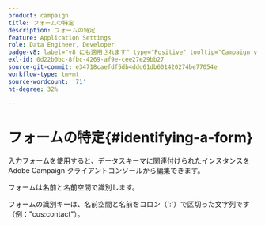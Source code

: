 ```yaml
---
product: campaign
title: フォームの特定
description: フォームの特定
feature: Application Settings
role: Data Engineer, Developer
badge-v8: label="v8 にも適用されます" type="Positive" tooltip="Campaign v8 にも適用されます"
exl-id: 0d22b0bc-8fbc-4269-af9e-cee27e29bb27
source-git-commit: e34718caefdf5db4ddd61db601420274be77054e
workflow-type: tm+mt
source-wordcount: '71'
ht-degree: 32%

---
```


# フォームの特定{#identifying-a-form}



入力フォームを使用すると、データスキーマに関連付けられたインスタンスをAdobe Campaign クライアントコンソールから編集できます。

フォームは名前と名前空間で識別します。

フォームの識別キーは、名前空間と名前をコロン（&#39;:&#39;）で区切った文字列です（例：&quot;cus:contact&quot;）。
